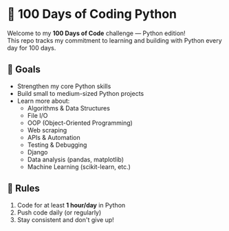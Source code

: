 # 🐍 100 Days of  Coding Python

Welcome to my **100 Days of Code** challenge — Python edition!  
This repo tracks my commitment to learning and building with Python every day for 100 days.

## 🎯 Goals

- Strengthen my core Python skills
- Build small to medium-sized Python projects
- Learn more about:
  - Algorithms & Data Structures
  - File I/O
  - OOP (Object-Oriented Programming)
  - Web scraping
  - APIs & Automation
  - Testing & Debugging
  - Django 
  - Data analysis (pandas, matplotlib)
  - Machine Learning (scikit-learn, etc.)

## 🧾 Rules

1. Code for at least **1 hour/day** in Python
2. Push code daily (or regularly)
3. Stay consistent and don't give up!


